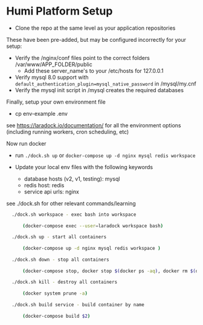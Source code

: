 # Humi Platform Setup

- Clone the repo at the same level as your application repositories

 These have been pre-added, but may be configured incorrectly for your setup:
 
- Verify the /nginx/conf files point to the correct folders /var/www/APP_FOLDER/public
  - Add these server_name's to your /etc/hosts for 127.0.0.1
- Verify mysql 8.0 support with `default_authentication_plugin=mysql_native_password` in /mysql/my.cnf 
- Verify the mysql init script in /mysql creates the required databases

Finally, setup your own environment file

- cp env-example .env

see https://laradock.io/documentation/ for all the environment options (including running workers, cron scheduling, etc)

Now run docker

- run `./dock.sh up` or `docker-compose up -d nginx mysql redis workspace `

- Update your local env files with the following keywords
  - database hosts (v2, v1, testing): mysql
  - redis host: redis
  - service api urls: nginx

see ./dock.sh for other relevant commands/learning

```bash
  ./dock.sh workspace - exec bash into workspace 
  
      (docker-compose exec --user=laradock workspace bash)
      
  ./dock.sh up - start all containers 
  
      (docker-compose up -d nginx mysql redis workspace )
      
  ./dock.sh down - stop all containers 
  
      (docker-compose stop, docker stop $(docker ps -aq), docker rm $(docker ps -aq))
      
  ./dock.sh kill - destroy all containers 
  
      (docker system prune -a)
      
  ./dock.sh build service - build container by name 
  
      (docker-compose build $2)
      
```
